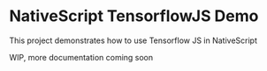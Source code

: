 # NativeScript TensorflowJS Demo

This project demonstrates how to use Tensorflow JS in NativeScript

WIP, more documentation coming soon
